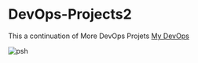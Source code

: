 # DevOps-Projects2
This a continuation of More DevOps Projets  [My DevOps](https://github.com/Jobijollof/DevOps-Projects)

![psh](https://media.giphy.com/media/Y0b2MpUTfnrUa3jIM7/giphy.gif)

